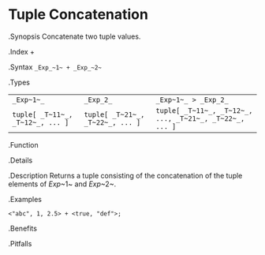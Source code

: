 # Tuple Concatenation

.Synopsis
Concatenate two tuple values.

.Index
+

.Syntax
`_Exp_~1~ + _Exp_~2~`

.Types


|                                 |                                 |                                                      |
| --- | --- | --- |
| `_Exp~1~_`                      |  `_Exp_2_`                      | `_Exp~1~_ > _Exp_2_`                                 |
| `tuple[ _T~11~_, _T~12~_, ... ]` |  `tuple[ _T~21~_, _T~22~_, ... ]` | `tuple[ _T~11~_, _T~12~_, ..., _T~21~_, _T~22~_, ... ]` |


.Function

.Details

.Description
Returns a tuple consisting of the concatenation of the tuple elements of _Exp_~1~ and _Exp_~2~.

.Examples
```rascal-shell
<"abc", 1, 2.5> + <true, "def">;
```

.Benefits

.Pitfalls

